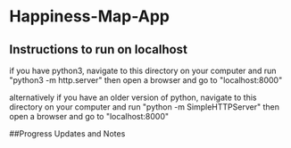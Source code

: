 # Happiness-Map-App
## Instructions to run on localhost
if you have python3, navigate to this directory on your computer
and run
"python3 -m http.server"
then open a browser and go to "localhost:8000"

alternatively if you have an older version of python, navigate to this directory on your computer
and run
"python -m SimpleHTTPServer"
then open a browser and go to "localhost:8000"

##Progress Updates and Notes
